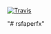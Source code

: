 
[![Travis](https://img.shields.io/travis/USER/REPO.svg)](https://travis-ci.org/klapantius/rsfaperfx)

"# rsfaperfx" 
